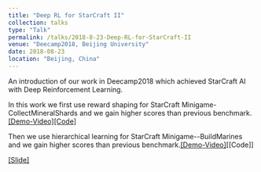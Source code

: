```yaml
---
title: "Deep RL for StarCraft II"
collection: talks
type: "Talk"
permalink: /talks/2018-8-23-Deep-RL-for-StarCraft-II
venue: "Deecamp2018, Beijing University"
date: 2018-08-23
location: "Beijing, China"
---
```


An introduction of our work in Deecamp2018 which achieved StarCraft AI with Deep Reinforcement Learning. <br>

In this work we first use reward shaping for StarCraft Minigame-CollectMineralShards and we gain higher scores than previous benchmark.[[Demo-Video]](/files/SC_AI_for_Minigame-BuildMarines.mp4)[[Code]](https://github.com/Ericonaldo/pysc2_minimap_agents)

Then we use hierarchical learning for StarCraft Minigame--BuildMarines and we gain higher scores than previous benchmark.[[Demo-Video]](/files/SC_AI_for_Minigame-BuildMarines.mp4)[[Code]] <br>

[[Slide]](http://ericonaldo.github.io/files/2018-8-23-Deep-RL-for-StarCraft-II.pptx)
